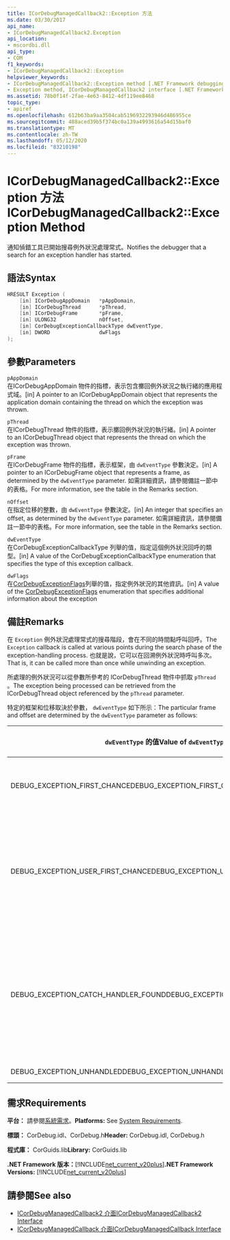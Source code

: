 ```yaml
---
title: ICorDebugManagedCallback2::Exception 方法
ms.date: 03/30/2017
api_name:
- ICorDebugManagedCallback2.Exception
api_location:
- mscordbi.dll
api_type:
- COM
f1_keywords:
- ICorDebugManagedCallback2::Exception
helpviewer_keywords:
- ICorDebugManagedCallback2::Exception method [.NET Framework debugging]
- Exception method, ICorDebugManagedCallback2 interface [.NET Framework debugging]
ms.assetid: 78b0f14f-2fae-4e63-8412-4df119ee8468
topic_type:
- apiref
ms.openlocfilehash: 612b63ba9aa3504cab5196932293946d486955ce
ms.sourcegitcommit: 488aced39b5f374bc0a139a4993616a54d15baf0
ms.translationtype: MT
ms.contentlocale: zh-TW
ms.lasthandoff: 05/12/2020
ms.locfileid: "83210198"
---
```

# <a name="icordebugmanagedcallback2exception-method"></a><span data-ttu-id="dc28c-102">ICorDebugManagedCallback2::Exception 方法</span><span class="sxs-lookup"><span data-stu-id="dc28c-102">ICorDebugManagedCallback2::Exception Method</span></span>
<span data-ttu-id="dc28c-103">通知偵錯工具已開始搜尋例外狀況處理常式。</span><span class="sxs-lookup"><span data-stu-id="dc28c-103">Notifies the debugger that a search for an exception handler has started.</span></span>  
  
## <a name="syntax"></a><span data-ttu-id="dc28c-104">語法</span><span class="sxs-lookup"><span data-stu-id="dc28c-104">Syntax</span></span>  
  
```cpp  
HRESULT Exception (  
    [in] ICorDebugAppDomain   *pAppDomain,  
    [in] ICorDebugThread      *pThread,  
    [in] ICorDebugFrame       *pFrame,  
    [in] ULONG32              nOffset,  
    [in] CorDebugExceptionCallbackType dwEventType,  
    [in] DWORD                dwFlags  
);  
```  
  
## <a name="parameters"></a><span data-ttu-id="dc28c-105">參數</span><span class="sxs-lookup"><span data-stu-id="dc28c-105">Parameters</span></span>  
 `pAppDomain`  
 <span data-ttu-id="dc28c-106">在ICorDebugAppDomain 物件的指標，表示包含擲回例外狀況之執行緒的應用程式域。</span><span class="sxs-lookup"><span data-stu-id="dc28c-106">[in] A pointer to an ICorDebugAppDomain object that represents the application domain containing the thread on which the exception was thrown.</span></span>  
  
 `pThread`  
 <span data-ttu-id="dc28c-107">在ICorDebugThread 物件的指標，表示擲回例外狀況的執行緒。</span><span class="sxs-lookup"><span data-stu-id="dc28c-107">[in] A pointer to an ICorDebugThread object that represents the thread on which the exception was thrown.</span></span>  
  
 `pFrame`  
 <span data-ttu-id="dc28c-108">在ICorDebugFrame 物件的指標，表示框架，由 `dwEventType` 參數決定。</span><span class="sxs-lookup"><span data-stu-id="dc28c-108">[in] A pointer to an ICorDebugFrame object that represents a frame, as determined by the `dwEventType` parameter.</span></span> <span data-ttu-id="dc28c-109">如需詳細資訊，請參閱備註一節中的表格。</span><span class="sxs-lookup"><span data-stu-id="dc28c-109">For more information, see the table in the Remarks section.</span></span>  
  
 `nOffset`  
 <span data-ttu-id="dc28c-110">在指定位移的整數，由 `dwEventType` 參數決定。</span><span class="sxs-lookup"><span data-stu-id="dc28c-110">[in] An integer that specifies an offset, as determined by the `dwEventType` parameter.</span></span> <span data-ttu-id="dc28c-111">如需詳細資訊，請參閱備註一節中的表格。</span><span class="sxs-lookup"><span data-stu-id="dc28c-111">For more information, see the table in the Remarks section.</span></span>  
  
 `dwEventType`  
 <span data-ttu-id="dc28c-112">在CorDebugExceptionCallbackType 列舉的值，指定這個例外狀況回呼的類型。</span><span class="sxs-lookup"><span data-stu-id="dc28c-112">[in] A value of the CorDebugExceptionCallbackType enumeration that specifies the type of this exception callback.</span></span>  
  
 `dwFlags`  
 <span data-ttu-id="dc28c-113">在[CorDebugExceptionFlags](cordebugexceptionflags-enumeration.md)列舉的值，指定例外狀況的其他資訊。</span><span class="sxs-lookup"><span data-stu-id="dc28c-113">[in] A value of the [CorDebugExceptionFlags](cordebugexceptionflags-enumeration.md) enumeration that specifies additional information about the exception</span></span>  
  
## <a name="remarks"></a><span data-ttu-id="dc28c-114">備註</span><span class="sxs-lookup"><span data-stu-id="dc28c-114">Remarks</span></span>  
 <span data-ttu-id="dc28c-115">在 `Exception` 例外狀況處理常式的搜尋階段，會在不同的時間點呼叫回呼。</span><span class="sxs-lookup"><span data-stu-id="dc28c-115">The `Exception` callback is called at various points during the search phase of the exception-handling process.</span></span> <span data-ttu-id="dc28c-116">也就是說，它可以在回溯例外狀況時呼叫多次。</span><span class="sxs-lookup"><span data-stu-id="dc28c-116">That is, it can be called more than once while unwinding an exception.</span></span>  
  
 <span data-ttu-id="dc28c-117">所處理的例外狀況可以從參數所參考的 ICorDebugThread 物件中抓取 `pThread` 。</span><span class="sxs-lookup"><span data-stu-id="dc28c-117">The exception being processed can be retrieved from the ICorDebugThread object referenced by the `pThread` parameter.</span></span>  
  
 <span data-ttu-id="dc28c-118">特定的框架和位移取決於參數， `dwEventType` 如下所示：</span><span class="sxs-lookup"><span data-stu-id="dc28c-118">The particular frame and offset are determined by the `dwEventType` parameter as follows:</span></span>  
  
|<span data-ttu-id="dc28c-119">`dwEventType` 的值</span><span class="sxs-lookup"><span data-stu-id="dc28c-119">Value of `dwEventType`</span></span>|<span data-ttu-id="dc28c-120">`pFrame` 的值</span><span class="sxs-lookup"><span data-stu-id="dc28c-120">Value of `pFrame`</span></span>|<span data-ttu-id="dc28c-121">`nOffset` 的值</span><span class="sxs-lookup"><span data-stu-id="dc28c-121">Value of `nOffset`</span></span>|  
|----------------------------|-----------------------|------------------------|  
|<span data-ttu-id="dc28c-122">DEBUG_EXCEPTION_FIRST_CHANCE</span><span class="sxs-lookup"><span data-stu-id="dc28c-122">DEBUG_EXCEPTION_FIRST_CHANCE</span></span>|<span data-ttu-id="dc28c-123">擲回例外狀況的框架。</span><span class="sxs-lookup"><span data-stu-id="dc28c-123">The frame that threw the exception.</span></span>|<span data-ttu-id="dc28c-124">框架中的指令指標。</span><span class="sxs-lookup"><span data-stu-id="dc28c-124">The instruction pointer in the frame.</span></span>|  
|<span data-ttu-id="dc28c-125">DEBUG_EXCEPTION_USER_FIRST_CHANCE</span><span class="sxs-lookup"><span data-stu-id="dc28c-125">DEBUG_EXCEPTION_USER_FIRST_CHANCE</span></span>|<span data-ttu-id="dc28c-126">最接近所擲回例外狀況點的使用者程式碼框架。</span><span class="sxs-lookup"><span data-stu-id="dc28c-126">The user-code frame closest to the point of the thrown exception.</span></span>|<span data-ttu-id="dc28c-127">框架中的指令指標。</span><span class="sxs-lookup"><span data-stu-id="dc28c-127">The instruction pointer in the frame.</span></span>|  
|<span data-ttu-id="dc28c-128">DEBUG_EXCEPTION_CATCH_HANDLER_FOUND</span><span class="sxs-lookup"><span data-stu-id="dc28c-128">DEBUG_EXCEPTION_CATCH_HANDLER_FOUND</span></span>|<span data-ttu-id="dc28c-129">包含 catch 處理常式的框架。</span><span class="sxs-lookup"><span data-stu-id="dc28c-129">The frame that contains the catch handler.</span></span>|<span data-ttu-id="dc28c-130">Catch 處理常式開頭的 Microsoft 中繼語言（MSIL）位移。</span><span class="sxs-lookup"><span data-stu-id="dc28c-130">The Microsoft intermediate language (MSIL) offset of the beginning of the catch handler.</span></span>|  
|<span data-ttu-id="dc28c-131">DEBUG_EXCEPTION_UNHANDLED</span><span class="sxs-lookup"><span data-stu-id="dc28c-131">DEBUG_EXCEPTION_UNHANDLED</span></span>|<span data-ttu-id="dc28c-132">NULL</span><span class="sxs-lookup"><span data-stu-id="dc28c-132">NULL</span></span>|<span data-ttu-id="dc28c-133">未定義。</span><span class="sxs-lookup"><span data-stu-id="dc28c-133">Undefined.</span></span>|  
  
## <a name="requirements"></a><span data-ttu-id="dc28c-134">需求</span><span class="sxs-lookup"><span data-stu-id="dc28c-134">Requirements</span></span>  
 <span data-ttu-id="dc28c-135">**平台：** 請參閱[系統需求](../../get-started/system-requirements.md)。</span><span class="sxs-lookup"><span data-stu-id="dc28c-135">**Platforms:** See [System Requirements](../../get-started/system-requirements.md).</span></span>  
  
 <span data-ttu-id="dc28c-136">**標頭：** CorDebug.idl、CorDebug.h</span><span class="sxs-lookup"><span data-stu-id="dc28c-136">**Header:** CorDebug.idl, CorDebug.h</span></span>  
  
 <span data-ttu-id="dc28c-137">**程式庫：** CorGuids.lib</span><span class="sxs-lookup"><span data-stu-id="dc28c-137">**Library:** CorGuids.lib</span></span>  
  
 <span data-ttu-id="dc28c-138">**.NET Framework 版本：**[!INCLUDE[net_current_v20plus](../../../../includes/net-current-v20plus-md.md)]</span><span class="sxs-lookup"><span data-stu-id="dc28c-138">**.NET Framework Versions:** [!INCLUDE[net_current_v20plus](../../../../includes/net-current-v20plus-md.md)]</span></span>  
  
## <a name="see-also"></a><span data-ttu-id="dc28c-139">請參閱</span><span class="sxs-lookup"><span data-stu-id="dc28c-139">See also</span></span>

- [<span data-ttu-id="dc28c-140">ICorDebugManagedCallback2 介面</span><span class="sxs-lookup"><span data-stu-id="dc28c-140">ICorDebugManagedCallback2 Interface</span></span>](icordebugmanagedcallback2-interface.md)
- [<span data-ttu-id="dc28c-141">ICorDebugManagedCallback 介面</span><span class="sxs-lookup"><span data-stu-id="dc28c-141">ICorDebugManagedCallback Interface</span></span>](icordebugmanagedcallback-interface.md)
